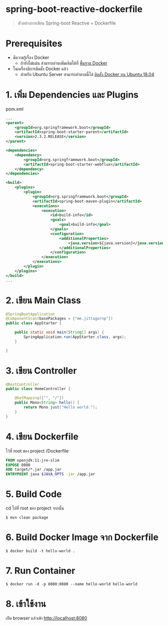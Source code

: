 # spring-boot-reactive-dockerfile 

> ตัวอย่างการเขียน Spring-boot Reactive + Dockerfile 

# Prerequisites 

- มีความรู้เรื่อง Docker 
    - ถ้ายังไม่แม่น สามารถอ่านเพิ่มเติมได้ที่ [พื้นฐาน Docker](https://docs.google.com/presentation/d/1NXArkIDFIJMmcvXY63cc5z7jIsbx8SDZqt76RqeuGwU/edit?usp=sharing)
- ในเครื่องมีการติดตั้ง Docker แล้ว 
    - สำหรับ Ubuntu Server สามารถทำตามนี้ได้ [ติดตั้ง Docker บน Ubuntu 18.04](https://www.jittagornp.me/blog/install-docker-on-ubuntu-18.04/)

# 1. เพิ่ม Dependencies และ Plugins

pom.xml 
``` xml
...
<parent>
    <groupId>org.springframework.boot</groupId>
    <artifactId>spring-boot-starter-parent</artifactId>
    <version>2.3.2.RELEASE</version>
</parent>

<dependencies>
    <dependency>
        <groupId>org.springframework.boot</groupId>
        <artifactId>spring-boot-starter-webflux</artifactId>
    </dependency>
</dependencies>

<build>
    <plugins>
        <plugin>
            <groupId>org.springframework.boot</groupId>
            <artifactId>spring-boot-maven-plugin</artifactId>
            <executions>        
                <execution>            
                    <id>build-info</id>            
                    <goals>                
                        <goal>build-info</goal>            
                    </goals>        
                    <configuration>                
                        <additionalProperties>                    
                            <java.version>${java.version}</java.version>                                   
                        </additionalProperties>            
                    </configuration>        
                </execution>    
            </executions>
        </plugin>
    </plugins>
</build>
...
```

# 2. เขียน Main Class 

``` java
@SpringBootApplication
@ComponentScan(basePackages = {"me.jittagornp"})
public class AppStarter {

    public static void main(String[] args) {
        SpringApplication.run(AppStarter.class, args);
    }

}
```

# 3. เขียน Controller
``` java
@RestController
public class HomeController {

    @GetMapping({"", "/"})
    public Mono<String> hello() {
        return Mono.just("Hello world.");
    }
}
```
# 4. เขียน Dockerfile 
ไว้ที่ root ของ project /Dockerfile 
```dockerfile 
FROM openjdk:11-jre-slim
EXPOSE 8080
ADD target/*.jar /app.jar
ENTRYPOINT java $JAVA_OPTS -jar /app.jar
```

# 5. Build Code
cd ไปที่ root ของ project จากนั้น  
``` shell 
$ mvn clean package
```

# 6. Build Docker Image จาก Dockerfile  
``` shell 
$ docker build -t hello-world .
``` 

# 7. Run Container 
``` shell
$ docker run -d -p 8080:8080 --name hello-world hello-world 
```

# 8. เข้าใช้งาน

เปิด browser แล้วเข้า [http://localhost:8080](http://localhost:8080)
